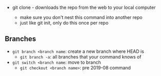 * git clone <URL> - downloads the repo from the web to your local computer
    - make sure you don't nest this command into another repo
    - just like git init, only do this once per repo

## Branches
* `git branch <branch name`: create a new branch where HEAD is 
    - `git branch -a`: all branches that your command knows of
* `git switch <branch name`: move to branch
    - `git checkout <branch name>`: pre 2019-08 command 
